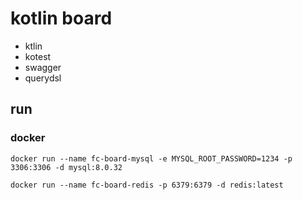 # kotlin board

- ktlin
- kotest
- swagger
- querydsl

## run

### docker

```shell
docker run --name fc-board-mysql -e MYSQL_ROOT_PASSWORD=1234 -p 3306:3306 -d mysql:8.0.32

docker run --name fc-board-redis -p 6379:6379 -d redis:latest
```
